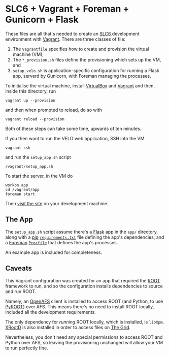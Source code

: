 SLC6 + Vagrant + Foreman + Gunicorn + Flask
===========================================

These files are all that's needed to create an [SLC6 ](https://www.scientificlinux.org/) development environment with [Vagrant](http://www.vagrantup.com/).
There are three classes of file:

1. The `Vagrantfile` specifies how to create and provision the virtual machine (VM),
2. The `*_provision.sh` files define the provisioning which sets up the VM, and
3. `setup_velo.sh` is application-specific configuration for running a Flask app, serverd by Gunicorn, with Foreman managing the processes.

To initialise the virtual machine, install [VirtualBox](https://www.virtualbox.org/) and [Vagrant](http://docs.vagrantup.com/v2/installation/index.html) and then, inside this directory, run

    vagrant up --provision

and then when prompted to reload, do so with

    vagrant reload --provision

Both of these steps can take some time, upwards of ten minutes.

If you then want to run the VELO web application, SSH into the VM

    vagrant ssh

and run the `setup_app.sh` script

    /vagrant/setup_app.sh

To start the server, in the VM do

    workon app
    cd /vagrant/app
    foreman start

Then [visit the site](http://localhost:5000/) on your development machine.

The App
-------

The `setup_app.sh` script assume there's a [Flask](http://flask.pocoo.org/) app in the `app/` directory, along with a [pip]() [`requirements.txt`]() file defining the app's dependencies, and a [Foreman]() [`Procfile`]() that defines the app's processes.

An example app is included for completeness.

Caveats
-------

This Vagrant configuration was created for an app that required the [ROOT](http://root.cern.ch/drupal/) framework to run, and so the configuration installs dependencies to source and run ROOT.

Namely, an [OpenAFS](https://www.openafs.org/) client is installed to access ROOT (and Python, to use [PyROOT](http://root.cern.ch/drupal/content/pyroot)) over AFS.
This means there's no need to install ROOT locally, included all the development requirements.

The only dependency for *running* ROOT locally, which is installed, is `libXpm`. [XRootD](http://xrootd.org/) is also installed in order to access files on [The Grid](http://wlcg.web.cern.ch/).

Nevertheless, you don't need any special permissions to access ROOT and Python over AFS, so leaving the provisioning unchanged will allow your VM to run perfectly fine.
